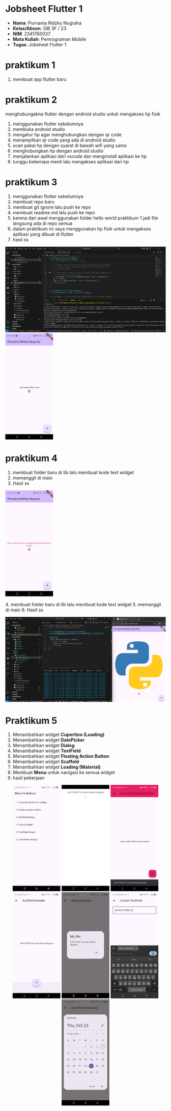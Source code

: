 # Jobsheet Flutter 1

- **Nama**: Purnama Ridzky Nugraha  
- **Kelas/Absen**: SIB 3F / 23
- **NIM**: 2341760037  
- **Mata Kuliah**: Pemrograman Mobile  
- **Tugas**: Jobsheet Flutter 1  

# praktikum 1
1. membuat app flutter baru

# praktikum 2 
menghubungakna flutter dengan android studio untuk mengakses hp fisik
1. menggunakan flutter sebelumnya 
2. membuka android studio 
3. mengatur hp agar menghubungkan dengan qr code 
4. menampilkan qr code yang ada di android studio 
5. scan  pakai hp dengan syarat di bawah wifi yang sama
6. menghubungkan hp dengan android studio
7. menjalankan aplikasi dari vscode dan menginstall aplikasi ke hp
8. tunggu beberapa menti lalu mengakses aplikasi dari hp

# praktikum 3 
1. menggunakan flutter sebelumnya 
2. membuat repo baru 
3. membuat git ignore lalu push ke repo 
4. membuat  readme.md lalu push ke repo
5. karena dari awal menggunakan folder hello world praktikum 1 jadi  file langsung ada di repo semua 
6. dalam praktikum ini saya menggunakan hp fisik untuk mengakses aplikasi yang dibuat di flutter
7. hasil ss 
<p float="left">
  <img src="images/01.png" alt="ss laptop" width="600"/>
  <img src="images/011.jpg" alt="ss hp" width="150"/>
</p>

# praktikum 4
1. membuat folder baru di lib lalu membuat kode text widget
2. memanggil di main 
3. Hasil ss 
<p>
 <img src="images/02.jpg" alt="ss hp" width="150"/>
</p>
4. membuat folder baru di lib lalu membuat kode text widget
5. memanggil di main 
6. Hasil ss 
<p>
 <img src="images/03.png" alt="ss hp" width="600"/>
</p>

# Praktikum 5
1. Menambahkan widget **Cupertino (Loading)**
2. Menambahkan widget **DatePicker**
3. Menambahkan widget **Dialog**
4. Menambahkan widget **TextField**
5. Menambahkan widget **Floating Action Button**
6. Menambahkan widget **Scaffold**
7. Menambahkan widget **Loading (Material)**
8. Membuat **Menu** untuk navigasi ke semua widget
9. hasil pekerjaan 

<p align="center">
  <img src="images/04.jpg" alt="ss hp 04" width="150"/>
  <img src="images/041.jpg" alt="ss hp 041" width="150"/>
  <img src="images/042.jpg" alt="ss hp 042" width="150"/>
  <img src="images/043.jpg" alt="ss hp 043" width="150"/>
  <img src="images/044.jpg" alt="ss hp 044" width="150"/>
  <img src="images/045.jpg" alt="ss hp 045" width="150"/>
  <img src="images/046.jpg" alt="ss hp 046" width="150"/>
</p>
